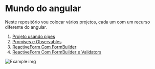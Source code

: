 # Mundo do angular

Neste repositório vou colocar vários projetos, cada um com um recurso diferente do angular.

1. [Projeto usando pipes](PipesNoAngular/)
2. [Promises e Observables](AngularPromisesEObservables/)
3. [ReactiveForm Com FormBuilder](ReactiveFormComFormBuilder/)
3. [ReactiveForm Com FormBuilder e Validators](ReactiveFormComFormBuilderEValidators/)

![Example img]()